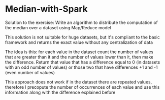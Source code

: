 # Median-with-Spark
Solution to the exercise: Write an algorithm to distribute the computation of the median over a dataset using Map/Reduce model

This solution is not suitable for huge datasets, but it's compliant to the basic framework and returns the exact value without any centralization of data

The idea is this: for each value in the dataset count the number of values that are greater than it
and the number of values lower than it, then make the difference.
Return that value that has a difference equal to 0 (in datasets with an odd number of values)
or those two that have differences +1 and -1 (even number of values)

This approach does not work if in the dataset there are repeated values, therefore I precopute the number of occurrences of each value and
use this information along with the difference explained before
